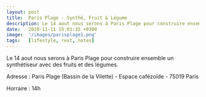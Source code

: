 ```yaml
---
layout: post
title:  Paris Plage - Synthé, Fruit & Légume
description: Le 14 aout nous serons à Paris Plage pour construire ensemble un synthétiseur avec des fruits et des légumes.
date:   2020-11-11 15:01:35 +0300
image:  '/images/parisplage1.png'
tags:   [lifestyle, rest, notes]
---
```


Le 14 aout nous serons à Paris Plage pour construire ensemble un synthétiseur avec des fruits et des légumes.

Adresse : Paris Plage (Bassin de la Vilette) - Espace cafézoïde - 75019 Paris

Horraire : 14h